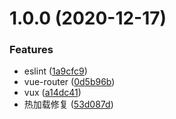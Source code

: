 # 1.0.0 (2020-12-17)


### Features

* eslint ([1a9cfc9](https://github.com/BenjaminShih/config-vue3/commit/1a9cfc9f59fc1cbe6b073e89a34a22871ea8d253))
* vue-router ([0d5b96b](https://github.com/BenjaminShih/config-vue3/commit/0d5b96bcad9ca4dd54066c85e798bd01f4ab82f8))
* vux ([a14dc41](https://github.com/BenjaminShih/config-vue3/commit/a14dc41bb5f0730ef57a9b8e37461130a256b29f))
* 热加载修复 ([53d087d](https://github.com/BenjaminShih/config-vue3/commit/53d087d26e9d3fe62c95d854c44c39cb9d187f7a))



